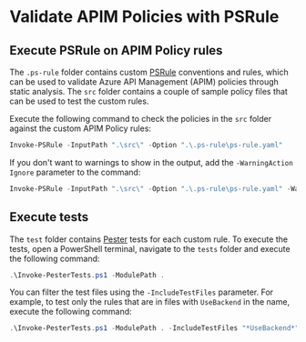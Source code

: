 # Validate APIM Policies with PSRule

## Execute PSRule on APIM Policy rules

The `.ps-rule` folder contains custom [PSRule](https://microsoft.github.io/PSRule) conventions and rules, which can be used to validate Azure API Management (APIM) policies through static analysis. The `src` folder contains a couple of sample policy files that can be used to test the custom rules. 

Execute the following command to check the policies in the `src` folder against the custom APIM Policy rules:

```powershell
Invoke-PSRule -InputPath ".\src\" -Option ".\.ps-rule\ps-rule.yaml"
```

If you don't want to warnings to show in the output, add the `-WarningAction Ignore` parameter to the command:

```powershell
Invoke-PSRule -InputPath ".\src\" -Option ".\.ps-rule\ps-rule.yaml" -WarningAction Ignore
```

## Execute tests

The `test` folder contains [Pester](https://pester.dev/) tests for each custom rule. 
To execute the tests, open a PowerShell terminal, navigate to the `tests` folder and execute the following command:

```powershell
.\Invoke-PesterTests.ps1 -ModulePath .
```

You can filter the test files using the `-IncludeTestFiles` parameter. For example, to test only the rules that are in files with `UseBackend` in the name, execute the following command:

```powershell
.\Invoke-PesterTests.ps1 -ModulePath . -IncludeTestFiles "*UseBackend*"
```
